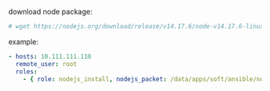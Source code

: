 download node package:
```bash
# wget https://nodejs.org/download/release/v14.17.6/node-v14.17.6-linux-x64.tar.gz
```

example:
```yaml
- hosts: 10.111.111.110
  remote_user: root
  roles:
    - { role: nodejs_install, nodejs_packet: /data/apps/soft/ansible/node-v14.15.1-linux-x64.tar.xz }
```
